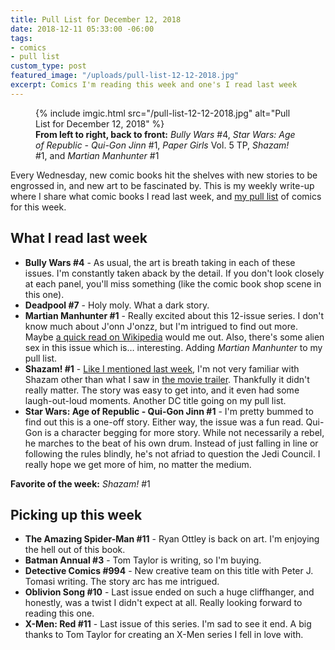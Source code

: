 ```yaml
---
title: Pull List for December 12, 2018
date: 2018-12-11 05:33:00 -06:00
tags:
- comics
- pull list
custom_type: post
featured_image: "/uploads/pull-list-12-12-2018.jpg"
excerpt: Comics I'm reading this week and one's I read last week
---
```


<figure class="extendout">
  {% include imgic.html src="/pull-list-12-12-2018.jpg" alt="Pull List for December 12, 2018" %}
  <figcaption><strong>From left to right, back to front:</strong> <em>Bully Wars</em> #4, <em>Star Wars: Age of Republic - Qui-Gon Jinn</em> #1, <em>Paper Girls</em> Vol. 5 <span class="caps">TP</span>, <em>Shazam!</em> #1, and <em>Martian Manhunter</em> #1</figcaption>
</figure>

Every Wednesday, new comic books hit the shelves with new stories to be engrossed in, and new art to be fascinated by. This is my weekly write-up where I share what comic books I read last week, and [my pull list](/topics/#pull-list) of comics for this week.

## What I read last week

- **Bully Wars #4** - As usual, the art is breath taking in each of these issues. I'm constantly taken aback by the detail. If you don't look closely at each panel, you'll miss something (like the comic book shop scene in this one).
- **Deadpool #7** - Holy moly. What a dark story.
- **Martian Manhunter #1** - Really excited about this 12-issue series. I don't know much about J'onn J'onzz, but I'm intrigued to find out more. Maybe [a quick read on Wikipedia](https://en.wikipedia.org/wiki/Martian_Manhunter) would me out. Also, there's some alien sex in this issue which is… interesting. Adding _Martian Manhunter_ to my pull list.
- **Shazam! #1** - [Like I mentioned last week](/2018/12/pull-list-for-december-5-2018/), I'm not very familiar with Shazam other than what I saw in [the movie trailer](https://www.thetim.blog/2018/07/25/shazam-official-teaser.html). Thankfully it didn't really matter. The story was easy to get into, and it even had some laugh-out-loud moments. Another DC title going on my pull list.
- **Star Wars: Age of Republic - Qui-Gon Jinn #1** - I'm pretty bummed to find out this is a one-off story. Either way, the issue was a fun read. Qui-Gon is a character begging for more story. While not necessarily a rebel, he marches to the beat of his own drum. Instead of just falling in line or following the rules blindly, he's not afriad to question the Jedi Council. I really hope we get more of him, no matter the medium.

**Favorite of the week:** _Shazam!_ #1

## Picking up this week

- **The Amazing Spider-Man #11** - Ryan Ottley is back on art. I'm enjoying the hell out of this book.
- **Batman Annual #3** - Tom Taylor is writing, so I'm buying.
- **Detective Comics #994** - New creative team on this title with Peter J. Tomasi writing. The story arc has me intrigued.
- **Oblivion Song #10** - Last issue ended on such a huge cliffhanger, and honestly, was a twist I didn't expect at all. Really looking forward to reading this one.
- **X-Men: Red #11** - Last issue of this series. I'm sad to see it end. A big thanks to Tom Taylor for creating an X-Men series I fell in love with.
